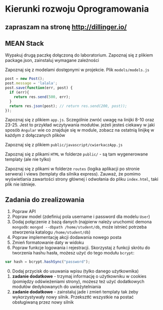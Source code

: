 # Kierunki rozwoju Oprogramowania #

## zapraszam na stronę http://dillinger.io/ 

## MEAN Stack ##

Wypakuj drugą paczkę dołączoną do laboratorium.
Zapoznaj się z plikiem package.json, zainstaluj wymagane zależności

Zapoznaj się z modelami dostępnymi w projekcie. Plik `models/models.js`
```javascript
post = new Post();
post.message = 'lalala';
post.save(function(err, post) {
  if (err){
    return res.send(500, err);
  }
  return res.json(post); // return res.send(200, post));
});
```

Zapoznaj się z plikiem `app.js`. Sczególnie zwróć uwagę na linijki 8-10 oraz 23-25. Jest to przykład wczytywania modułów. jeżeli jesteś ciekawy w jaki sposób `Angular` wie co znajduje się w module, zobacz na ostatnią linijkę w każdym z dołączanych plików

Zapoznaj się z plikiem `public/javascript/cwierkaczApp.js`

Zapoznaj się z plikami `HTML` w folderze `public/` - są tam wygenerowane templaty (ale nie tylko)

Zapoznaj się z plikami w folderze `routes` (logika aplikacji po stronie serwera) i views (templaty dla silnika express). Zauważ, że pomimo wyświetlania zawartości strony głównej i odwołania do pliku `index.html`, taki plik nie istnieje.

## Zadania do zrealizowania

1. Popraw API
0. Popraw model (zdefiniuj pola username i password dla modelu `User`)
0. Dodaj połączenie z bazą danych (najpierw należy uruchomić demona `mongodb`: `mongod --dbpath /home/student/db`, może istnieć potrzeba stworzenia katalogu `/home/student/db`)
0. Popraw implementację akcji dodawania nowego posta
0. Zmień formatowanie daty w widoku
0. Popraw funkcje logowania i rejestracji. Skorzystaj z funkcji skrótu do tworzenia hashu hasła, możesz użyć do tego modułu `bcrypt`: 
  ```javascript
  var hash = bcrypt.hashSync("password");
  ```
0. Dodaj przycisk do usuwania wpisu (tylko danego użytkownika)
0. **zadanie dodatkowe** - trzymaj informację o użytkowniku w cookies (pomiędzy odświeżeniami strony), możesz też użyć dodatkowych modułów dedykowanych do uwieżytelniania
0. **zadanie dodatkowe** - zainstaluj jade i zmień templaty tak żeby wykorzystywały nowy silnik. Przeksztłć wszystkie na postać obsługiwaną przez nowy silnik